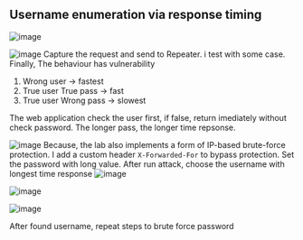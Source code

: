 
## Username enumeration via response timing  

![image](https://user-images.githubusercontent.com/22276823/123833180-49845900-d930-11eb-9aa8-cccd7ad60048.png)

![image](https://user-images.githubusercontent.com/22276823/123833283-6587fa80-d930-11eb-9fd6-f40c7786239c.png)
Capture the request and send to Repeater. i test with some case. Finally, The behaviour has vulnerability
1. Wrong user -> fastest
2. True user True pass -> fast  
3. True user Wrong pass -> slowest  

The web application check the user first, if false, return imediately without check password. The longer pass, the longer time repsonse. 

![image](https://user-images.githubusercontent.com/22276823/123840479-8fddb600-d938-11eb-9d37-a359ed0e82e2.png)
Because, the lab also implements a form of IP-based brute-force protection. I add a custom header `X-Forwarded-For` to bypass protection. Set the password with long value. After run attack, choose the username with longest time response
![image](https://user-images.githubusercontent.com/22276823/123840585-b26fcf00-d938-11eb-90a1-3f04da3445f9.png)

![image](https://user-images.githubusercontent.com/22276823/123840631-c3204500-d938-11eb-8146-37e4c991b330.png)

![image](https://user-images.githubusercontent.com/22276823/123840824-08dd0d80-d939-11eb-911a-8df0117cb76f.png)

After found username, repeat steps to brute force password
